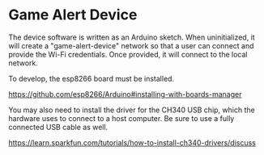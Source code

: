 # Game Alert Device

The device software is written as an Arduino sketch.  When uninitialized, it will create a "game-alert-device" network so that a user can connect and provide the Wi-Fi credentials.  Once provided, it will connect to the local network.

To develop, the esp8266 board must be installed.

https://github.com/esp8266/Arduino#installing-with-boards-manager

You may also need to install the driver for the CH340 USB chip, which the hardware uses to connect to a host computer.  Be sure to use a fully connected USB cable as well.

https://learn.sparkfun.com/tutorials/how-to-install-ch340-drivers/discuss
